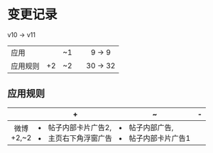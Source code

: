 # 变更记录

v10 -> v11

||||||
|-|:-:|:-:|:-:|:-:|
|应用||~1||9 -> 9|
|应用规则|+2|~2||30 -> 32|

## 应用规则

||+|~|-|
|:-:|-|-|-|
|微博<br>+2,~2|<li>帖子内部卡片广告2,<li>主页右下角浮窗广告|<li>帖子内部广告,<li>帖子内部卡片广告1||
